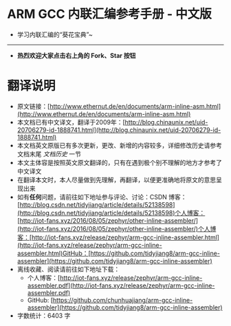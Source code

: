 # ARM GCC 内联汇编参考手册 - 中文版

- 学习内联汇编的“葵花宝典”~

------

- **热烈欢迎大家点击右上角的 Fork、Star 按钮**

# 翻译说明

- 原文链接：[http://www.ethernut.de/en/documents/arm-inline-asm.html](http://www.ethernut.de/en/documents/arm-inline-asm.html)
- 本文档已有中文译文，翻译于2009年：[http://blog.chinaunix.net/uid-20706279-id-1888741.html](http://blog.chinaunix.net/uid-20706279-id-1888741.html)
- 本文档英文原版已有多次更新，更改、新增的内容较多，详细修改历史请参考文档末尾 *文档历史* 一节
- 本文主体容是按照英文原文翻译的，只有在遇到极个别不理解的地方才参考了中文译文
- 在翻译本文时，本人尽量做到先理解，再翻译，以便更准确地将原文的意思呈现出来
- 如有**任何**问题，请前往如下地址参与评论、讨论：CSDN 博客：[http://blog.csdn.net/tidyjiang/article/details/52138598](http://blog.csdn.net/tidyjiang/article/details/52138598)个人博客：[http://iot-fans.xyz/2016/08/05/zephyr/other-inline-assembler/](http://iot-fans.xyz/2016/08/05/zephyr/other-inline-assembler/)个人博客：[http://iot-fans.xyz/release/zephyr/arm-gcc-inline-assembler.html](http://iot-fans.xyz/release/zephyr/arm-gcc-inline-assembler.html)GitHub：[https://github.com/tidyjiang8/arm-gcc-inline-assembler](https://github.com/tidyjiang8/arm-gcc-inline-assembler)
- 离线收藏、阅读请前往如下地址下载：
  - 个人博客：[http://iot-fans.xyz/release/zephyr/arm-gcc-inline-assembler.pdf](http://iot-fans.xyz/release/zephyr/arm-gcc-inline-assembler.pdf)
  - GitHub: [https://github.com/chunhuajiang/arm-gcc-inline-assembler](https://github.com/tidyjiang8/arm-gcc-inline-assembler)
- 字数统计：6403 字



